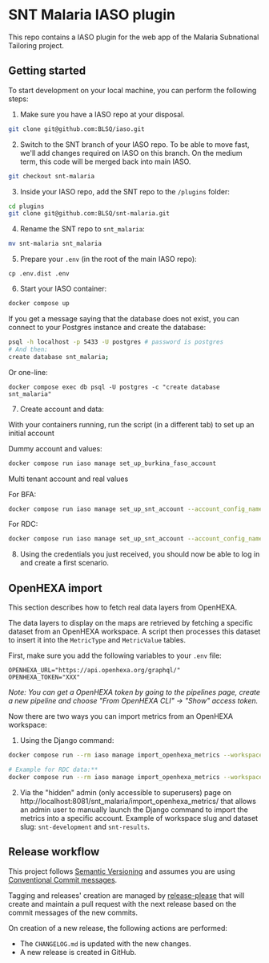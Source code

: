 # SNT Malaria IASO plugin

This repo contains a IASO plugin for the web app of the Malaria Subnational Tailoring project.

## Getting started

To start development on your local machine, you can perform the following steps:

1. Make sure you have a IASO repo at your disposal.

```bash
git clone git@github.com:BLSQ/iaso.git
```

2. Switch to the SNT branch of your IASO repo. To be able to move fast, we'll add changes required on IASO on this branch. On the medium term, this code will be merged back into main IASO.

```bash
git checkout snt-malaria
```

3. Inside your IASO repo, add the SNT repo to the `/plugins` folder:

```bash
cd plugins
git clone git@github.com:BLSQ/snt-malaria.git
```

4. Rename the SNT repo to `snt_malaria`:

```bash
mv snt-malaria snt_malaria
```

5. Prepare your `.env` (in the root of the main IASO repo):

```.env
cp .env.dist .env
```

6. Start your IASO container:

```bash
docker compose up
```

If you get a message saying that the database does not exist, you can connect to your Postgres instance and create the database:

```bash
psql -h localhost -p 5433 -U postgres # password is postgres
# And then:
create database snt_malaria;
```

Or one-line:

`docker compose exec db psql -U postgres -c "create database snt_malaria"`

7. Create account and data:

With your containers running, run the script (in a different tab) to set up an initial account

Dummy account and values:

```bash
docker compose run iaso manage set_up_burkina_faso_account
```

Multi tenant account and real values

For BFA:

```bash
docker compose run iaso manage set_up_snt_account --account_config_name BFA
```

For RDC:

```bash
docker compose run iaso manage set_up_snt_account --account_config_name BFA
```

8. Using the credentials you just received, you should now be able to log in and create a first scenario.

## OpenHEXA import

This section describes how to fetch real data layers from OpenHEXA.

The data layers to display on the maps are retrieved by fetching a specific dataset from an OpenHEXA workspace. A script then processes this dataset to insert it into the `MetricType` and `MetricValue` tables.

First, make sure you add the following variables to your `.env` file:

```.env
OPENHEXA_URL="https://api.openhexa.org/graphql/"
OPENHEXA_TOKEN="XXX"
```

_Note: You can get a OpenHEXA token by going to the pipelines page, create a new pipeline and choose "From OpenHEXA CLI" -> "Show" access token._

Now there are two ways you can import metrics from an OpenHEXA workspace:

1. Using the Django command:

```bash
docker compose run --rm iaso manage import_openhexa_metrics --workspace_slug <slug> --dataset_slug <slug> --account-id <id>

# Example for RDC data:**
docker compose run --rm iaso manage import_openhexa_metrics --workspace_slug snt-development --dataset_slug snt-results --account-id 2
```

2. Via the "hidden" admin (only accessible to superusers) page on http://localhost:8081/snt_malaria/import_openhexa_metrics/ that allows an admin user to manually launch the Django command to import the metrics into a specific account. Example of workspace slug and dataset slug: `snt-development` and `snt-results`.

## Release workflow

This project follows [Semantic Versioning](http://semver.org/) and assumes you are using [Conventional Commit messages](https://www.conventionalcommits.org/).

Tagging and releases' creation are managed by [release-please](https://github.com/googleapis/release-please) that will create and maintain a pull request with the next release based on the commit messages of the new commits.

On creation of a new release, the following actions are performed:

- The `CHANGELOG.md` is updated with the new changes.
- A new release is created in GitHub.
